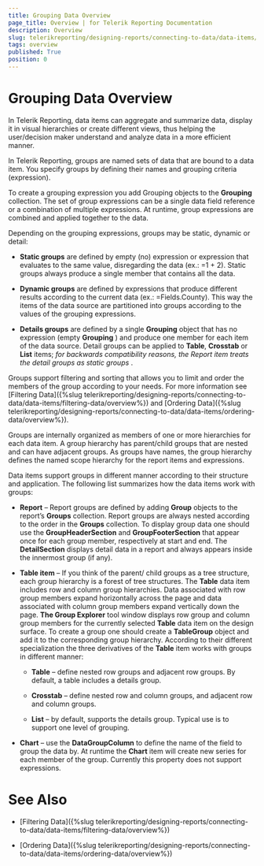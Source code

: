 ```yaml
---
title: Grouping Data Overview
page_title: Overview | for Telerik Reporting Documentation
description: Overview
slug: telerikreporting/designing-reports/connecting-to-data/data-items/grouping-data/overview
tags: overview
published: True
position: 0
---
```


# Grouping Data Overview

In Telerik Reporting, data items can aggregate and summarize data, display it in visual hierarchies or create different views, thus helping the user/decision maker understand and analyze data in a more efficient manner.       

In Telerik Reporting, groups are named sets of data that are bound to a data item. You specify groups by defining their names and grouping criteria (expression).         

To create a grouping expression you add Grouping objects to the __Grouping__ collection. The set of group expressions can be a single data field reference or a combination of multiple expressions. At runtime, group expressions are combined and applied together to the data.         

Depending on the grouping expressions, groups may be static, dynamic or detail:         

* __Static groups__ are defined by empty (no) expression or expression that evaluates to the same value, disregarding the data (ex.: =1 + 2). Static groups always produce a single member that contains all the data.             

* __Dynamic groups__ are defined by expressions that produce different results according to the current data (ex.: =Fields.County). This way the items of the data source are partitioned into groups according to the values of the grouping expressions.             

* __Details groups__ are defined by a single __Grouping__ object that has no expression (empty __Grouping__ ) and produce one member for each item of the data source. Detail groups can be applied to __Table__, __Crosstab__ or __List__ items; *for backwards compatibility reasons, the Report item treats the detail groups as static groups* .             

Groups support filtering and sorting that allows you to limit and order the members of the group according to your needs. For more information see [Filtering Data]({%slug telerikreporting/designing-reports/connecting-to-data/data-items/filtering-data/overview%}) and [Ordering Data]({%slug telerikreporting/designing-reports/connecting-to-data/data-items/ordering-data/overview%}).         

Groups are internally organized as members of one or more hierarchies for each data item. A group hierarchy has parent/child groups that are nested and can have adjacent groups. As groups have names, the group hierarchy defines the named scope hierarchy for the report items and expressions.         

Data items support groups in different manner according to their structure and application. The following list summarizes how the data items work with groups:         

* __Report__  – Report groups are defined by adding __Group__  objects to the report’s __Groups__  collection. Report groups are always nested according to the order in the __Groups__  collection. To display group data one should use the __GroupHeaderSection__ and __GroupFooterSection__ that appear once for each group member, respectively at start and end. The __DetailSection__  displays detail data in a report and always appears inside the innermost group (if any).             

* __Table item__ – If you think of the parent/ child groups as a tree structure, each group hierarchy is a forest of tree structures. The __Table__ data item includes row and column group hierarchies. Data associated with row group members expand horizontally across the page and data associated with column group members expand vertically down the page. __The Group Explorer__  tool window displays row group and column group members for the currently selected __Table__  data item on the design surface. To create a group one should create a __TableGroup__  object and add it to the corresponding group hierarchy. According to their different specialization the three derivatives of the __Table__  item works with groups in different manner:               

   * __Table__ – define nested row groups and adjacent row groups. By default, a table includes a details group.                   

   * __Crosstab__ – define nested row and column groups, and adjacent row and column groups.                   

   * __List__ – by default, supports the details group. Typical use is to support one level of grouping.                   

* __Chart__ – use the __DataGroupColumn__ to define the name of the field to group the data by. At runtime the __Chart__ item will create new series for each member of the group. Currently this property does not support expressions.
            

# See Also

 * [Filtering Data]({%slug telerikreporting/designing-reports/connecting-to-data/data-items/filtering-data/overview%})

 * [Ordering Data]({%slug telerikreporting/designing-reports/connecting-to-data/data-items/ordering-data/overview%})

